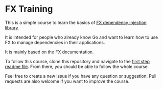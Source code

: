 # FX Training

This is a simple course to learn the basics of [FX dependency injection library](https://github.com/uber-go/fx).

It is intended for people who already know Go and want to learn how to use FX to manage dependencies in their applications.

It is mainly based on the [FX documentation](https://uber-go.github.io/fx/get-started/).

To follow this course, clone this repository and navigate to the [first step readme file](step-00/README.md). From there, you should be able to follow the whole course.

Feel free to create a new issue if you have any question or suggestion. Pull requests are also welcome if you want to improve the course.